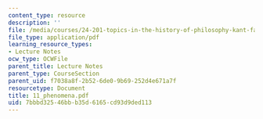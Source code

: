 ```yaml
---
content_type: resource
description: ''
file: /media/courses/24-201-topics-in-the-history-of-philosophy-kant-fall-2005/7bbbd32546bbb35d6165cd93d9ded113_11_phenomena.pdf
file_type: application/pdf
learning_resource_types:
- Lecture Notes
ocw_type: OCWFile
parent_title: Lecture Notes
parent_type: CourseSection
parent_uid: f7038a8f-2b52-6de0-9b69-252d4e671a7f
resourcetype: Document
title: 11_phenomena.pdf
uid: 7bbbd325-46bb-b35d-6165-cd93d9ded113
---
```


